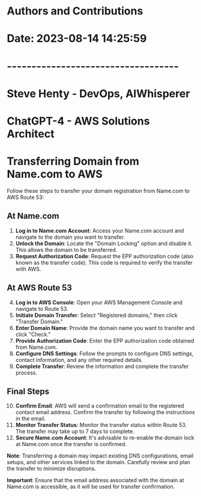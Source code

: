 # Authors and Contributions
# Date: 2023-08-14 14:25:59
# -----------------------------------
# Steve Henty - DevOps, AIWhisperer
# ChatGPT-4 - AWS Solutions Architect
# Transferring Domain from Name.com to AWS

Follow these steps to transfer your domain registration from Name.com to AWS Route 53:

## At Name.com
1. **Log in to Name.com Account**: Access your Name.com account and navigate to the domain you want to transfer.
2. **Unlock the Domain**: Locate the "Domain Locking" option and disable it. This allows the domain to be transferred.
3. **Request Authorization Code**: Request the EPP authorization code (also known as the transfer code). This code is required to verify the transfer with AWS.

## At AWS Route 53
4. **Log in to AWS Console**: Open your AWS Management Console and navigate to Route 53.
5. **Initiate Domain Transfer**: Select "Registered domains," then click "Transfer Domain."
6. **Enter Domain Name**: Provide the domain name you want to transfer and click "Check."
7. **Provide Authorization Code**: Enter the EPP authorization code obtained from Name.com.
8. **Configure DNS Settings**: Follow the prompts to configure DNS settings, contact information, and any other required details.
9. **Complete Transfer**: Review the information and complete the transfer process.

## Final Steps
10. **Confirm Email**: AWS will send a confirmation email to the registered contact email address. Confirm the transfer by following the instructions in the email.
11. **Monitor Transfer Status**: Monitor the transfer status within Route 53. The transfer may take up to 7 days to complete.
12. **Secure Name.com Account**: It's advisable to re-enable the domain lock at Name.com once the transfer is confirmed.

**Note**: Transferring a domain may impact existing DNS configurations, email setups, and other services linked to the domain. Carefully review and plan the transfer to minimize disruptions.

**Important**: Ensure that the email address associated with the domain at Name.com is accessible, as it will be used for transfer confirmation.